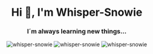 <h1 align="center">Hi 👋, I'm Whisper-Snowie</h1>
<h3 align="center">I´m always learning new things...</h3>

<p align="center" >
  <img src="https://github-readme-stats.vercel.app/api?username=whisper-snowie&show_icons=true&locale=enh&ide_border=true&theme=darcula" alt="whisper-snowie" />
  
  
  <img src="https://github-readme-streak-stats.herokuapp.com/?user=whisper-snowie&hide_border=true&theme=darcula" alt="whisper-snowie" />
  
  
  <img src="https://github-readme-stats.vercel.app/api/top-langs?username=whisper-snowie&show_icons=true&locale=en&layout=compact&hide_border=true&theme=darcula" alt="whisper-snowie" />
</p>



